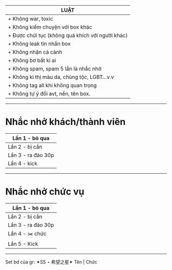 |                       LUẬT                       |
|--------------------------------------------------|
| + Không war, toxic                               |
| + Không kiếm chuyện với box khác                 |
| + Được chửi tục (không quá khích với người khác) |
| + Không leak tin nhắn box                        |
| + Không nhận cá cảnh                             |
| + Không bơ bất kì ai                             |
| + Không spam, spam 5 lần là nhắc nhở             |
| + Không kì thị màu da, chủng tộc, LGBT…v.v       |
| + Không tag all khi không quan trọng             |
| + Không tự ý đổi avt, nền, tên box.            |
--------------------------------------------------------------

# Nhắc nhở khách/thành viên 

| Lần 1 - bỏ qua     |
|--------------------|
| Lần 2 - bị cắn     |
| Lần 3 - ra đảo 30p |
| Lần 4 - kick       |

--------------------------

# Nhắc nhở chức vụ 

| Lần 1 - bỏ qua     |
|--------------------|
| Lần 2 - bị cắn     |
| Lần 3 - ra đảo 30p |
| Lần 4 - ✂️ chức     |
| Lần 5 - Kick       |

--------------------------------------
Set bd của gr: ✦SS ⋆ 希望之星✦ Tên | Chức
